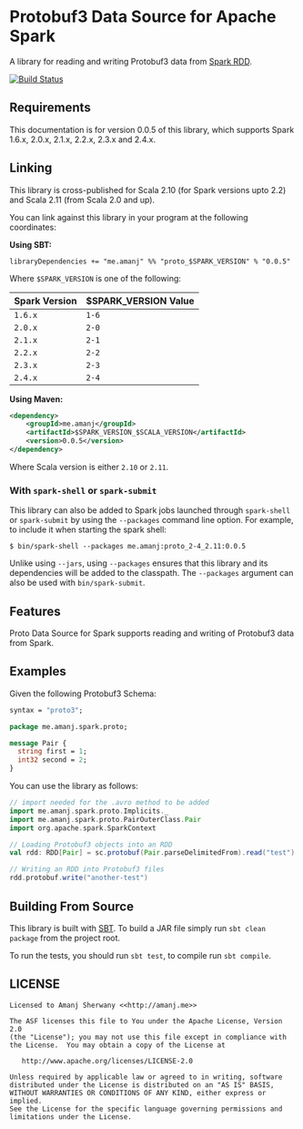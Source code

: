 # Protobuf3 Data Source for Apache Spark

A library for reading and writing Protobuf3 data from [Spark
RDD](http://spark.apache.org/docs/latest/sql-programming-guide.html).

[![Build Status](https://travis-ci.org/amanjpro/spark-proto.svg?branch=master)](https://travis-ci.org/amanjpro/spark-proto)

## Requirements

This documentation is for version 0.0.5 of this library, which supports Spark
1.6.x, 2.0.x, 2.1.x, 2.2.x, 2.3.x and 2.4.x.

## Linking

This library is cross-published for Scala 2.10 (for Spark versions upto 2.2)
and Scala 2.11 (from Scala 2.0 and up).

You can link against this library in your program at the following coordinates:

**Using SBT:**

```
libraryDependencies += "me.amanj" %% "proto_$SPARK_VERSION" % "0.0.5"
```

Where `$SPARK_VERSION` is one of the following:

| Spark Version   | $SPARK_VERSION Value |
| --------------- | -------------------- |
| `1.6.x`         | `1-6`                |
| `2.0.x`         | `2-0`                |
| `2.1.x`         | `2-1`                |
| `2.2.x`         | `2-2`                |
| `2.3.x`         | `2-3`                |
| `2.4.x`         | `2-4`                |


**Using Maven:**

```xml
<dependency>
    <groupId>me.amanj</groupId>
    <artifactId>$SPARK_VERSION_$SCALA_VERSION</artifactId>
    <version>0.0.5</version>
</dependency>
```

Where Scala version is either `2.10` or `2.11`.

### With `spark-shell` or `spark-submit`

This library can also be added to Spark jobs launched through `spark-shell` or
`spark-submit` by using the `--packages` command line option.  For example, to
include it when starting the spark shell:

```
$ bin/spark-shell --packages me.amanj:proto_2-4_2.11:0.0.5
```

Unlike using `--jars`, using `--packages` ensures that this library and its
dependencies will be added to the classpath. The `--packages` argument can also
be used with `bin/spark-submit`.

## Features

Proto Data Source for Spark supports reading and writing of Protobuf3 data from Spark.

## Examples

Given the following Protobuf3 Schema:

```protobuf
syntax = "proto3";

package me.amanj.spark.proto;

message Pair {
  string first = 1;
  int32 second = 2;
}
```

You can use the library as follows:

```scala
// import needed for the .avro method to be added
import me.amanj.spark.proto.Implicits._
import me.amanj.spark.proto.PairOuterClass.Pair
import org.apache.spark.SparkContext

// Loading Protobuf3 objects into an RDD
val rdd: RDD[Pair] = sc.protobuf(Pair.parseDelimitedFrom).read("test")

// Writing an RDD into Protobuf3 files
rdd.protobuf.write("another-test")
```

## Building From Source
This library is built with [SBT](http://www.scala-sbt.org). To build a JAR file
simply run `sbt clean package` from the project root.

To run the tests, you should run `sbt test`, to compile run `sbt compile`.

## LICENSE

```
Licensed to Amanj Sherwany <<http://amanj.me>>

The ASF licenses this file to You under the Apache License, Version 2.0
(the "License"); you may not use this file except in compliance with
the License.  You may obtain a copy of the License at

   http://www.apache.org/licenses/LICENSE-2.0

Unless required by applicable law or agreed to in writing, software
distributed under the License is distributed on an "AS IS" BASIS,
WITHOUT WARRANTIES OR CONDITIONS OF ANY KIND, either express or implied.
See the License for the specific language governing permissions and
limitations under the License.
```
